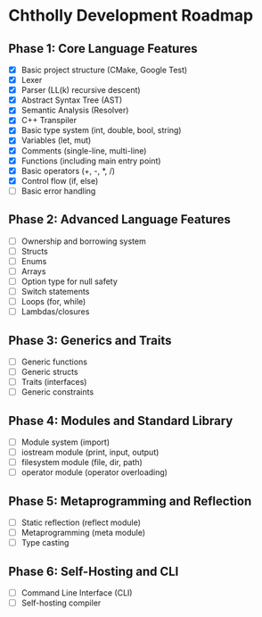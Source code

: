 # Chtholly Development Roadmap

## Phase 1: Core Language Features

- [x] Basic project structure (CMake, Google Test)
- [x] Lexer
- [x] Parser (LL(k) recursive descent)
- [x] Abstract Syntax Tree (AST)
- [x] Semantic Analysis (Resolver)
- [x] C++ Transpiler
- [x] Basic type system (int, double, bool, string)
- [x] Variables (let, mut)
- [x] Comments (single-line, multi-line)
- [x] Functions (including main entry point)
- [x] Basic operators (+, -, *, /)
- [x] Control flow (if, else)
- [ ] Basic error handling

## Phase 2: Advanced Language Features

- [ ] Ownership and borrowing system
- [ ] Structs
- [ ] Enums
- [ ] Arrays
- [ ] Option type for null safety
- [ ] Switch statements
- [ ] Loops (for, while)
- [ ] Lambdas/closures

## Phase 3: Generics and Traits

- [ ] Generic functions
- [ ] Generic structs
- [ ] Traits (interfaces)
- [ ] Generic constraints

## Phase 4: Modules and Standard Library

- [ ] Module system (import)
- [ ] iostream module (print, input, output)
- [ ] filesystem module (file, dir, path)
- [ ] operator module (operator overloading)

## Phase 5: Metaprogramming and Reflection

- [ ] Static reflection (reflect module)
- [ ] Metaprogramming (meta module)
- [ ] Type casting

## Phase 6: Self-Hosting and CLI

- [ ] Command Line Interface (CLI)
- [ ] Self-hosting compiler
